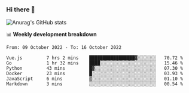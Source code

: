 ### Hi there 👋
![Anurag's GitHub stats](https://github-readme-stats.vercel.app/api?username=jami1024&show_icons=true&theme=radical)

📊 **Weekly development breakdown**
<!--START_SECTION:waka-->

```text
From: 09 October 2022 - To: 16 October 2022

Vue.js         7 hrs 2 mins    █████████████████▓░░░░░░░   70.72 %
Go             1 hr 32 mins    ████░░░░░░░░░░░░░░░░░░░░░   15.46 %
Python         43 mins         █▓░░░░░░░░░░░░░░░░░░░░░░░   07.30 %
Docker         23 mins         █░░░░░░░░░░░░░░░░░░░░░░░░   03.93 %
JavaScript     6 mins          ▒░░░░░░░░░░░░░░░░░░░░░░░░   01.10 %
Markdown       3 mins          ░░░░░░░░░░░░░░░░░░░░░░░░░   00.54 %
```

<!--END_SECTION:waka-->
<!--
**jami1024/jami1024** is a ✨ _special_ ✨ repository because its `README.md` (this file) appears on your GitHub profile.

Here are some ideas to get you started:

- 🔭 I’m currently working on ...
- 🌱 I’m currently learning ...
- 👯 I’m looking to collaborate on ...
- 🤔 I’m looking for help with ...
- 💬 Ask me about ...
- 📫 How to reach me: ...
- 😄 Pronouns: ...
- ⚡ Fun fact: ...
-->
